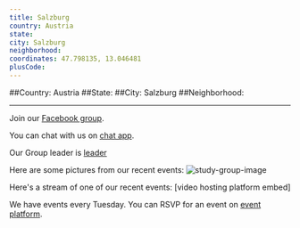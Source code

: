 ```yaml
---
title: Salzburg
country: Austria
state: 
city: Salzburg
neighborhood: 
coordinates: 47.798135, 13.046481
plusCode:
---
```


##Country: Austria
##State: 
##City: Salzburg
##Neighborhood: 
*****
Join our [Facebook group](https://www.facebook.com/groups/free.code.camp.salzburg.austria).

You can chat with us on [chat app]().

Our Group leader is [leader]()

Here are some pictures from our recent events:
![study-group-image]()

Here's a stream of one of our recent events:
[video hosting platform embed]

We have events every Tuesday. You can RSVP for an event on [event platform]().
